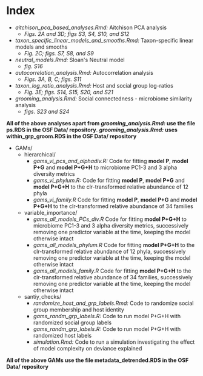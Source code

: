 
# Index
  * *aitchison_pca_based_analyses.Rmd:* Aitchison PCA analysis
    * *Figs. 2A and 3D; figs S3, S4, S10, and S12*  
  * *taxon_specific_linear_models_and_smooths.Rmd:* Taxon-specific linear models and smooths
    * *Fig. 2C; figs. S7, S8, and S9*
  * *neutral_models.Rmd:* Sloan's Neutral model 
    * *fig. S16*   
  * *autocorrelation_analysis.Rmd:* Autocorrelation analysis
    * *Figs. 3A, B, C; figs. S11*   
  * *taxon_log_ratio_analysis.Rmd:* Host and social group log-ratios
    * *Fig. 3E; figs. S14, S15, S20, and S21*
  * *grooming_analysis.Rmd:* Social connectedness - microbiome similarity analysis
    * *figs. S23 and S24*  
  
 **All of the above analyses apart from *grooming_analysis.Rmd:* use the file ps.RDS in the OSF Data/ repository**. 
 ***grooming_analysis.Rmd:* uses within_grp_groom.RDS in the OSF Data/ repository** 
  
  * GAMs/
    * hierarchical/
      * *gams_vi_pcs_and_alphadiv.R:* Code for fitting **model P**, **model P+G** and **model P+G+H** to microbiome PC1-3 and 3 alpha diversity metrics
      * *gams_vi_phylum.R:* Code for fitting **model P**, **model P+G** and **model P+G+H** to the clr-transformed relative abundance of 12 phyla  
      * *gams_vi_family.R* Code for fitting **model P**, **model P+G** and **model P+G+H** to the clr-transformed relative abundance of 34 families
    * variable_importance/ 
      * *gams_all_models_PCs_div.R* Code for fitting **model P+G+H** to microbiome PC1-3 and 3 alpha diversity metrics, successively removing one predictor variable at the time, keeping the model otherwise intact
      * *gams_all_models_phylum.R* Code for fitting **model P+G+H** to the clr-transformed relative abundance of 12 phyla, successively removing one predictor variable at the time, keeping the model otherwise intact
      * *gams_all_models_family.R* Code for fitting **model P+G+H** to the clr-transformed relative abundance of 34 families, successively removing one predictor variable at the time, keeping the model otherwise intact
    * santiy_checks/
      * *randomize_host_and_grp_labels.Rmd:* Code to randomize social group membership and host identity
      * *gams_randm_grp_labels.R:* Code to run model P+G+H with randomized social group labels 
      * *gams_randm_grp_labels.R:* Code to run model P+G+H with randomized host labels 
      * *simulation.Rmd:* Code to run a simulation investigating the effect of model complexity on deviance explained
 
**All of the above GAMs use the file metadata_detrended.RDS in the OSF Data/ repository**  

